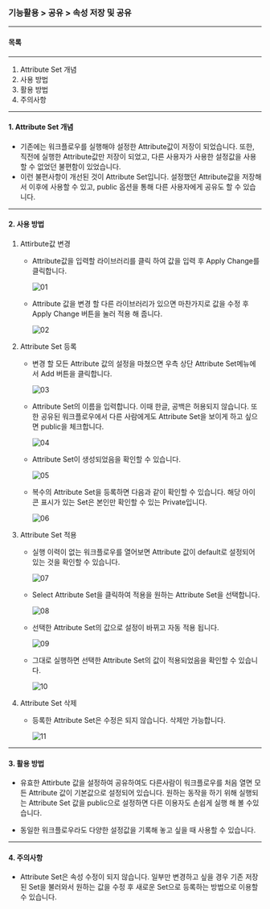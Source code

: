 ### 기능활용 > 공유 > 속성 저장 및 공유



------

#### 목록

------

1. Attribute Set 개념
2. 사용 방법
3. 활용 방법
4. 주의사항

------

#### 1. Attribute Set 개념

- 기존에는 워크플로우를 실행해야 설정한 Attribute값이 저장이 되었습니다. 또한, 직전에 실행한 Attribute값만 저장이 되었고, 다른 사용자가 사용한 설정값을 사용할 수 없었던 불편함이 있었습니다.
- 이런 불편사항이 개선된 것이 Attribute Set입니다. 설정했던 Attribute값을 저장해서 이후에 사용할 수 있고, public 옵션을 통해 다른 사용자에게 공유도 할 수 있습니다. 



---

#### 2. 사용 방법 

1. Attirbute값 변경

   * Attribute값을 입력할 라이브러리를 클릭 하여 값을 입력 후 Apply Change를 클릭합니다. 
   
     ![01](./img/기능활용_03_공유_05_속성_저장_및_공유-01.png)
   
   * Attribute 값을 변경 할 다른 라이브러리가 있으면 마찬가지로 값을 수정 후 Apply Change 버튼을 눌러 적용 해 줍니다.
   
     ![02](./img/기능활용_03_공유_05_속성_저장_및_공유-02.png)
   
   
   
2. Attribute Set 등록

   * 변경 할 모든 Attribute 값의 설정을 마쳤으면 우측 상단 Attribute Set메뉴에서 Add 버튼을 클릭합니다.

     ![03](./img/기능활용_03_공유_05_속성_저장_및_공유-03.png)

   * Attribute Set의 이름을 입력합니다. 이때 한글, 공백은 허용되지 않습니다. 또한 공유된 워크플로우에서 다른 사람에게도 Attribute Set을 보이게 하고 싶으면 public을 체크합니다.

     ![04](./img/기능활용_03_공유_05_속성_저장_및_공유-04.png)

   * Attribute Set이 생성되었음을 확인할 수 있습니다.

     ![05](./img/기능활용_03_공유_05_속성_저장_및_공유-05.png)

   * 복수의 Attribute Set을 등록하면 다음과 같이 확인할 수 있습니다. 해당 아이콘 표시가 있는 Set은 본인만 확인할 수 있는 Private입니다.

     ![06](./img/기능활용_03_공유_05_속성_저장_및_공유-06.png)

   

3. Attribute Set 적용

   * 실행 이력이 없는 워크플로우를 열어보면 Attribute 값이 default로 설정되어 있는 것을 확인할 수 있습니다.

     ![07](./img/기능활용_03_공유_05_속성_저장_및_공유-07.png)
     
   * Select Attribute Set을 클릭하여 적용을 원하는 Attribute Set을 선택합니다.

     ![08](./img/기능활용_03_공유_05_속성_저장_및_공유-08.png)

   * 선택한 Attribute Set의 값으로 설정이 바뀌고 자동 적용 됩니다.

     ![09](./img/기능활용_03_공유_05_속성_저장_및_공유-09.png)

   * 그대로 실행하면 선택한 Attribute Set의 값이 적용되었음을 확인할 수 있습니다.

     ![10](./img/기능활용_03_공유_05_속성_저장_및_공유-10.png)

     

4. Attribute Set 삭제

   * 등록한 Attribute Set은 수정은 되지 않습니다. 삭제만 가능합니다.

     ![11](./img/기능활용_03_공유_05_속성_저장_및_공유-11.png)

   


---

#### 3. 활용 방법

- 유효한 Attirbute 값을 설정하여 공유하여도 다른사람이 워크플로우를 처음 열면 모든 Attribute 값이 기본값으로 설정되어 있습니다. 원하는 동작을 하기 위해 실행되는 Attribute Set 값을 public으로 설정하면 다른 이용자도 손쉽게 실행 해 볼 수있습니다. 

- 동일한 워크플로우라도 다양한 설정값을 기록해 놓고 싶을 때 사용할 수 있습니다.

  

---

#### 4. 주의사항

- Attribute Set은 속성 수정이 되지 않습니다. 일부만 변경하고 싶을 경우 기존 저장된 Set을 불러와서 원하는 값을 수정 후 새로운 Set으로 등록하는 방법으로 이용할 수 있습니다.

